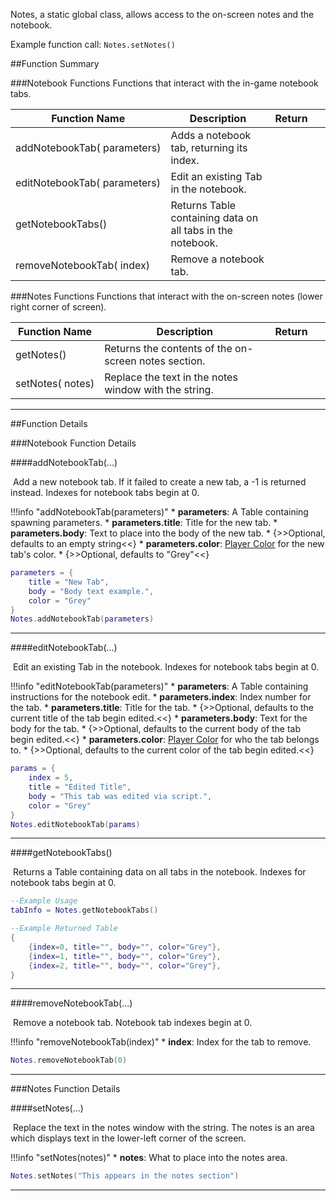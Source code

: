 Notes, a static global class, allows access to the on-screen notes and the notebook.

Example function call: `Notes.setNotes()`

##Function Summary

###Notebook Functions
Functions that interact with the in-game notebook tabs.

Function Name | Description | Return | &nbsp;
-- | -- | -- | --
addNotebookTab([<span class="tag tab"></span>](types.md)&nbsp;parameters) | Adds a notebook tab, returning its index. | [<span class="ret int"></span>](types.md) | [<span class="i"></span>](#addnotebooktab)
editNotebookTab([<span class="tag tab"></span>](types.md)&nbsp;parameters) | Edit an existing Tab in the notebook. | [<span class="ret boo"></span>](types.md) | [<span class="i"></span>](#editnotebooktab)
getNotebookTabs() | Returns Table containing data on all tabs in the notebook. | [<span class="ret tab"></span>](types.md) | [<span class="i"></span>](#getnotebooktabs)
removeNotebookTab([<span class="tag int"></span>](types.md)&nbsp;index) | Remove a notebook tab. | [<span class="ret boo"></span>](types.md) | [<span class="i"></span>](#removenotebooktab)

###Notes Functions
Functions that interact with the on-screen notes (lower right corner of screen).

Function Name | Description | Return | &nbsp;
-- | -- | -- | --
<a class="anchor" id="getnotes"></a>getNotes() | Returns the contents of the on-screen notes section. | [<span class="ret str"></span>](types.md) |
setNotes([<span class="tag str"></span>](types.md)&nbsp;notes) | Replace the text in the notes window with the string. | [<span class="ret boo"></span>](types.md) | [<span class="i"></span>](#setnotes)

---


##Function Details


###Notebook Function Details

####addNotebookTab(...)

[<span class="ret int"></span>](types.md)&nbsp;Add a new notebook tab. If it failed to create a new tab, a -1 is returned instead. Indexes for notebook tabs begin at 0.

!!!info "addNotebookTab(parameters)"
	* [<span class="tag tab"></span>](types.md) **parameters**: A Table containing spawning parameters.
		* [<span class="tag str"></span>](types.md) **parameters.title**: Title for the new tab.
		* [<span class="tag str"></span>](types.md) **parameters.body**: Text to place into the body of the new tab.
			* {>>Optional, defaults to an empty string<<}
		* [<span class="tag str"></span>](types.md) **parameters.color**: [Player Color](player.md) for the new tab's color.
			* {>>Optional, defaults to "Grey"<<}

``` Lua
parameters = {
	title = "New Tab",
	body = "Body text example.",
	color = "Grey"
}
Notes.addNotebookTab(parameters)
```

---


####editNotebookTab(...)

[<span class="ret boo"></span>](types.md)&nbsp;Edit an existing Tab in the notebook. Indexes for notebook tabs begin at 0.

!!!info "editNotebookTab(parameters)"
	* [<span class="tag tab"></span>](types.md) **parameters**: A Table containing instructions for the notebook edit.
		* [<span class="tag int"></span>](types.md) **parameters.index**: Index number for the tab.
		* [<span class="tag str"></span>](types.md) **parameters.title**: Title for the tab.
			* {>>Optional, defaults to the current title of the tab begin edited.<<}
		* [<span class="tag str"></span>](types.md) **parameters.body**: Text for the body for the tab.
			* {>>Optional, defaults to the current body of the tab begin edited.<<}
		* [<span class="tag str"></span>](types.md) **parameters.color**: [Player Color](player-color.md) for who the tab belongs to.
			* {>>Optional, defaults to the current color of the tab begin edited.<<}

``` Lua
params = {
	index = 5,
	title = "Edited Title",
	body = "This tab was edited via script.",
	color = "Grey"
}
Notes.editNotebookTab(params)
```

---


####getNotebookTabs()

[<span class="ret tab"></span>](types.md)&nbsp;Returns a Table containing data on all tabs in the notebook. Indexes for notebook tabs begin at 0.

``` Lua
--Example Usage
tabInfo = Notes.getNotebookTabs()
```
``` Lua
--Example Returned Table
{
	{index=0, title="", body="", color="Grey"},
	{index=1, title="", body="", color="Grey"},
	{index=2, title="", body="", color="Grey"},
}
```

---


####removeNotebookTab(...)

[<span class="ret boo"></span>](types.md)&nbsp;Remove a notebook tab. Notebook tab indexes begin at 0.

!!!info "removeNotebookTab(index)"
	* [<span class="tag int"></span>](types.md) **index**: Index for the tab to remove.

``` Lua
Notes.removeNotebookTab(0)
```

---





###Notes Function Details


####setNotes(...)

[<span class="ret boo"></span>](types.md)&nbsp;Replace the text in the notes window with the string. The notes is an area which displays text in the lower-left corner of the screen.

!!!info "setNotes(notes)"
	* [<span class="tag str"></span>](types.md) **notes**: What to place into the notes area.

``` Lua
Notes.setNotes("This appears in the notes section")
```

---
